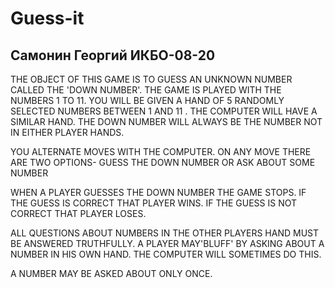 # Guess-it
## Самонин Георгий ИКБО-08-20
THE OBJECT OF THIS GAME IS TO GUESS AN UNKNOWN NUMBER
CALLED THE 'DOWN NUMBER'.  THE GAME IS PLAYED WITH THE
NUMBERS 1 TO 11. YOU WILL BE GIVEN A HAND OF 5
RANDOMLY SELECTED NUMBERS BETWEEN 1 AND 11 . THE 
COMPUTER WILL HAVE A SIMILAR HAND.  THE DOWN NUMBER WILL 
ALWAYS BE THE NUMBER NOT IN EITHER PLAYER HANDS.
        
YOU ALTERNATE MOVES WITH THE COMPUTER. ON ANY MOVE THERE
ARE TWO OPTIONS- GUESS THE DOWN NUMBER OR ASK ABOUT SOME 
NUMBER
        
WHEN A PLAYER GUESSES THE DOWN NUMBER THE GAME STOPS.
IF THE GUESS IS CORRECT THAT PLAYER WINS.
IF THE GUESS IS NOT CORRECT THAT PLAYER LOSES.
        
ALL QUESTIONS ABOUT NUMBERS IN THE OTHER PLAYERS HAND
MUST BE ANSWERED TRUTHFULLY.  A PLAYER MAY'BLUFF' BY
ASKING ABOUT A NUMBER IN HIS OWN HAND.  THE COMPUTER
WILL SOMETIMES DO THIS.
        
A NUMBER MAY BE ASKED ABOUT ONLY ONCE.
